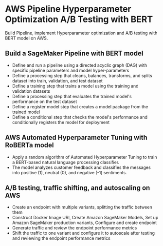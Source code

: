 # AWS Pipeline Hyperparameter Optimization A/B Testing with BERT

Build Pipeline, implement Hyperparameter optimization and A/B testing with BERT model on AWS. 


## Build a SageMaker Pipeline with BERT model
- Define and run a pipeline using a directed acyclic graph (DAG) with specific pipeline parameters and model hyper-parameters
- Define a processing step that cleans, balances, transforms, and splits dataset into train, validation, and test dataset
- Define a training step that trains a model using the training and validation datasets
- Define a processing step that evaluates the trained model's performance on the test dataset
- Define a register model step that creates a model package from the trained model
- Define a conditional step that checks the model's performance and conditionally registers the model for deployment

## AWS Automated Hyperparameter Tuning with RoBERTa model
- Apply a random algorithm of Automated Hyperparameter Tuning to train a BERT-based natural language processing classifier. 
- The model analyzes customer feedback and classifies the messages into positive (1), neutral (0), and negative (-1) sentiments.

## A/B testing, traffic shifting, and autoscaling on AWS
- Create an endpoint with multiple variants, splitting the traffic between them
- Construct Docker Image URI, Create Amazon SageMaker Models, Set up Amazon SageMaker production variants, Configure and create endpoint
- Generate traffic and review the endpoint performance metrics
- Shift the traffic to one variant and configure it to autoscale after testing and reviewing the endpoint performance metrics
